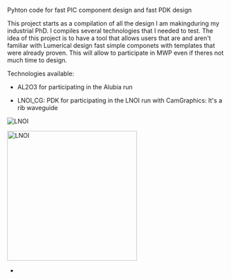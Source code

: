 Pyhton code for fast PIC component design and fast PDK design

This project starts as a compilation of all the design I am makingduring my industrial PhD. I compiles several technologies that I needed to test. The idea of this project is to have a tool that allows users that are and aren't familiar with Lumerical design fast simple componets with templates that were already proven. This will allow to
participate in MWP even if theres not much time to design.

Technologies available:

- AL2O3 for participating in the Alubia run

- LNOI_CG: PDK for participating in the LNOI run with CamGraphics: It's a rib waveguide 

![LNOI](https://github.com/user-attachments/assets/8352590d-0671-44fe-aad5-15bb7db6b24d)

<img src="https://github.com/user-attachments/assets/8352590d-0671-44fe-aad5-15bb7db6b24d" alt="LNOI" width="300">


-
